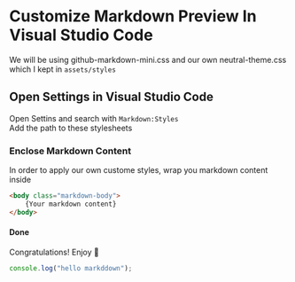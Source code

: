 <body class="markdown-body">

# Customize Markdown Preview In Visual Studio Code

We will be using github-markdown-mini.css and our own neutral-theme.css which I kept in `assets/styles`<br/>


## Open Settings in Visual Studio Code

Open Settins and search with `Markdown:Styles`<br/>
Add the path to these stylesheets<br/>



### Enclose Markdown Content

In order to apply our own custome styles, wrap you markdown content inside
```html
<body class="markdown-body"> 
    {Your markdown content}
</body>
```

#### Done

Congratulations! Enjoy 🍹

```js
console.log("hello markddown");
```


</body>